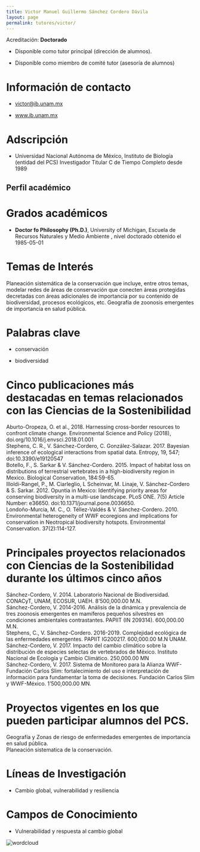 ```yaml
---
title: Victor Manuel Guillermo Sánchez Cordero Dávila
layout: page
permalink: tutores/victor/
---
```


Acreditación: **Doctorado**


 - Disponible como tutor principal (dirección de alumnos).


 - Disponible como miembro de comité tutor (asesoría de alumnos)





# Información de contacto

 - <victor@ib.unam.mx>


 - <a href="http://www.ib.unam.mx" rel="nofollow">www.ib.unam.mx</a>




# Adscripción


 - Universidad Nacional Autónoma de México, Instituto de Biología (entidad del PCS)    Investigador Titular C de Tiempo Completo desde 1989
 





## Perfil académico


# Grados académicos


 - **Doctor fo Philosophy (Ph.D.)**, University of Michigan, Escuela de Recursos Naturales y Medio Ambiente , nivel doctorado obtenido el 1985-05-01




# Temas de Interés

Planeación sistemática de la conservación que incluye, entre otros temas, modelar redes de áreas de conservación que conecten áreas protegidas decretadas con áreas adicionales de importancia por su contenido de biodiversidad, procesos ecológicos, etc.  Geografía de zoonosis emergentes de importancia en salud pública.



# Palabras clave


 - conservación

 - biodiversidad




# Cinco publicaciones más destacadas en temas relacionados con las Ciencias de la Sostenibilidad

Aburto-Oropeza, O. et al.,  2018.  Harnessing cross-border resources to confront climate change. Environmental Science and Policy (2018), doi.org/10.1016/j.envsci.2018.01.001<br />Stephens, C. R., V. Sánchez-Cordero, C. González-Salazar.  2017.  Bayesian inference of ecological interactions from spatial data.  Entropy, 19, 547; doi:10.3390/e19120547<br />Botello, F., S. Sarkar &amp; V. Sánchez-Cordero.  2015.  Impact of habitat loss on distributions of terrestrial vertebrates in a high-biodiversity region in Mexico. Biological Conservation, 184:59-65.   <br />Illoldi-Rangel, P., M. Ciarleglio, L Scheinvar, M. Linaje, V. Sánchez-Cordero &amp; S. Sarkar.  2012.  Opuntia in Mexico: Identifying priority areas for conserving biodiversity in a multi-use landscape. PLoS ONE. 7(5) Article Number: e36650. doi:10.1371/journal.pone.0036650.<br />Londoño-Murcía, M. C., O. Téllez-Valdés &amp; V. Sánchez-Cordero.  2010.  Environmental heterogeneity of WWF ecoregions and implications for conservation in Neotropical biodiversity hotspots. Environmental Conservation. 37(2):114-127.




# Principales proyectos relacionados con Ciencias de la Sostenibilidad durante los últimos cinco años

Sánchez-Cordero, V. 2014. Laboratorio Nacional de Biodiversidad. CONACyT, UNAM, ECOSUR, UAEH. 8’500,000.00 M.N.<br />Sánchez-Cordero, V. 2014-2016. Análisis de la dinámica y prevalencia de tres zoonosis emergentes en mamíferos pequeños silvestres en condiciones ambientales contrastantes. PAPIIT (IN 209314). 600,000.00 M.N.  <br />Stephens, C., V. Sánchez-Cordero.  2016-2019. Complejidad ecológica de las enfermedades emergentes.  PAPIIT IG200217. 600,000.00 M.N UNAM.<br />Sánchez-Cordero, V. 2017. Impacto del cambio climático sobre la distribución de especies selectas de vertebrados de México. Instituto Nacional de Ecología y Cambio Climático. 250,000.00 MN<br />Sánchez-Cordero, V. 2017. Sistema de Monitoreo para la Alianza WWF-Fundación Carlos Slim: fortalecimiento del uso e interpretación de información para fundamentar la toma de decisiones. Fundación Carlos Slim y WWF-México. 1’500,000.00 MN.




# Proyectos vigentes en los que pueden participar alumnos del PCS.

Geografía y Zonas de riesgo de enfermedades emergentes de importancia en salud pública.<br />Planeación sistematica de la conservación.




# Líneas de Investigación


 - Cambio global, vulnerabilidad y resiliencia





# Campos de Conocimiento

 - Vulnerabilidad y respuesta al cambio global



![wordcloud](https://sostenibilidad.posgrado.unam.mx/media/perfil-academico/326/wordcloud.png)
